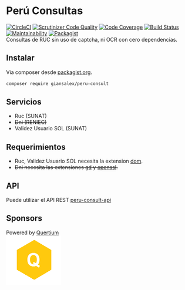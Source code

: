 # Perú Consultas

[![CircleCI](https://circleci.com/gh/giansalex/peru-consult.svg?style=svg)](https://circleci.com/gh/giansalex/peru-consult)
[![Scrutinizer Code Quality](https://scrutinizer-ci.com/g/giansalex/peru-consult/badges/quality-score.png?b=master)](https://scrutinizer-ci.com/g/giansalex/peru-consult/?branch=master)
[![Code Coverage](https://scrutinizer-ci.com/g/giansalex/peru-consult/badges/coverage.png?b=master)](https://scrutinizer-ci.com/g/giansalex/peru-consult/?branch=master)
[![Build Status](https://scrutinizer-ci.com/g/giansalex/peru-consult/badges/build.png?b=master)](https://scrutinizer-ci.com/g/giansalex/peru-consult/build-status/master)
[![Maintainability](https://api.codeclimate.com/v1/badges/c307caea39f1101cbc5d/maintainability)](https://codeclimate.com/github/giansalex/peru-consult/maintainability)
[![Packagist](https://img.shields.io/packagist/v/giansalex/peru-consult.svg?style=flat-square)](https://packagist.org/packages/giansalex/peru-consult)   
Consultas de RUC sin uso de captcha, ni OCR con cero dependencias.

Instalar
--------
Via composer desde [packagist.org](https://packagist.org/packages/giansalex/peru-consult).
```bash
composer require giansalex/peru-consult
```

Servicios
------------
- Ruc (SUNAT)
- ~~Dni (RENIEC)~~
- Validez Usuario SOL (SUNAT)

Requerimientos
---------------
- Ruc, Validez Usuario SOL necesita la extension [dom](http://php.net/manual/es/book.dom.php).
- ~~Dni necesita las extensiones [gd](http://php.net/manual/es/image.installation.php) y [openssl](http://php.net/manual/es/openssl.installation.php).~~

API
----
Puede utilizar el API REST [peru-consult-api](https://github.com/giansalex/peru-consult-api)  

Sponsors
---------

Powered by [Quertium](http://quertium.com/)  
![Quertium](img/quertium.png)
